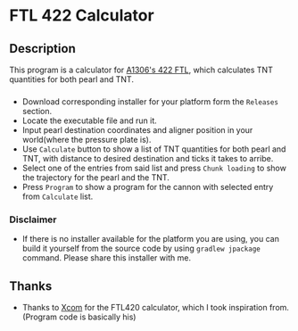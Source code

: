 # FTL 422 Calculator

## Description

This program is a calculator for [A1306's 422 FTL](https://www.youtube.com/watch?v=R8kX_okjHa0), which calculates TNT
quantities for both pearl and TNT.

### 
- Download corresponding installer for your platform form the `Releases` section.
- Locate the executable file and run it.
- Input pearl destination coordinates and aligner position in your world(where the pressure plate is).
- Use `Calculate` button to show a list of TNT quantities for both pearl and TNT, with distance to desired destination and ticks it takes to arribe.
- Select one of the entries from said list and press `Chunk loading` to show the trajectory for the pearl and the TNT.
- Press `Program` to show a program for the cannon with selected entry from `Calculate` list.

### Disclaimer
- If there is no installer available for the platform you are using, you can build it yourself from the source code by using `gradlew jpackage` command. Please share this installer with me.

## Thanks

- Thanks to [Xcom](https://github.com/X-com) for the FTL420 calculator, which I took inspiration from. (Program code is basically his)
